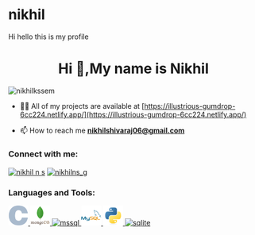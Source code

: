 # nikhil
Hi hello this is my profile
<h1 align="center">Hi 👋,My name is Nikhil</h1>
<p align="left"> <img src="https://komarev.com/ghpvc/?username=nikhilkssem&label=Profile%20views&color=0e75b6&style=flat" alt="nikhilkssem" /> </p>

- 👨‍💻 All of my projects are available at [https://illustrious-gumdrop-6cc224.netlify.app/](https://illustrious-gumdrop-6cc224.netlify.app/)

- 📫 How to reach me **nikhilshivaraj06@gmail.com**

<h3 align="left">Connect with me:</h3>
<p align="left">
<a href="https://linkedin.com/in/nikhil n s" target="blank"><img align="center" src="https://raw.githubusercontent.com/rahuldkjain/github-profile-readme-generator/master/src/images/icons/Social/linked-in-alt.svg" alt="nikhil n s" height="30" width="40" /></a>
<a href="https://instagram.com/nikhilns_g" target="blank"><img align="center" src="https://raw.githubusercontent.com/rahuldkjain/github-profile-readme-generator/master/src/images/icons/Social/instagram.svg" alt="nikhilns_g" height="30" width="40" /></a>
</p>

<h3 align="left">Languages and Tools:</h3>
<p align="left"> <a href="https://www.cprogramming.com/" target="_blank" rel="noreferrer"> <img src="https://raw.githubusercontent.com/devicons/devicon/master/icons/c/c-original.svg" alt="c" width="40" height="40"/> </a> <a href="https://www.mongodb.com/" target="_blank" rel="noreferrer"> <img src="https://raw.githubusercontent.com/devicons/devicon/master/icons/mongodb/mongodb-original-wordmark.svg" alt="mongodb" width="40" height="40"/> </a> <a href="https://www.microsoft.com/en-us/sql-server" target="_blank" rel="noreferrer"> <img src="https://www.svgrepo.com/show/303229/microsoft-sql-server-logo.svg" alt="mssql" width="40" height="40"/> </a> <a href="https://www.mysql.com/" target="_blank" rel="noreferrer"> <img src="https://raw.githubusercontent.com/devicons/devicon/master/icons/mysql/mysql-original-wordmark.svg" alt="mysql" width="40" height="40"/> </a> <a href="https://www.python.org" target="_blank" rel="noreferrer"> <img src="https://raw.githubusercontent.com/devicons/devicon/master/icons/python/python-original.svg" alt="python" width="40" height="40"/> </a> <a href="https://www.sqlite.org/" target="_blank" rel="noreferrer"> <img src="https://www.vectorlogo.zone/logos/sqlite/sqlite-icon.svg" alt="sqlite" width="40" height="40"/> </a> </p>
